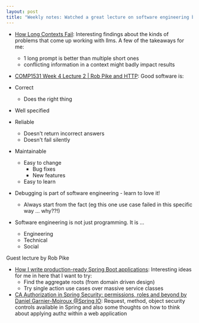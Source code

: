 ```yaml
---
layout: post
title: "Weekly notes: Watched a great lecture on software engineering by Rob pike"
---
```


* [How Long Contexts Fail](https://www.dbreunig.com/2025/06/22/how-contexts-fail-and-how-to-fix-them.html): Interesting findings about the kinds of problems that come up working with llms. A few of the takeaways for me:
  * 1 long prompt is better than multiple short ones
  * conflicting information in a context might badly impact results
* [COMP1531 Week 4 Lecture 2 | Rob Pike and HTTP](https://www.youtube.com/watch?v=SlasmhEcXDo): Good software is:

* Correct
  * Does the right thing
* Well specified
* Reliable
  * Doesn't return incorrect answers
  * Doesn't fail silently
* Maintainable
  * Easy to change
    * Bug fixes
    * New features
  * Easy to learn
* Debugging is part of software engineering - learn to love it!
  * Always start from the fact (eg this one use case failed in this specific way ... why??!)
* Software engineering is not just programming. It is …
  * Engineering
  * Technical
  * Social

Guest lecture by Rob Pike

* [How I write production-ready Spring Boot applications](https://www.wimdeblauwe.com/blog/2025/06/24/how-i-write-production-ready-spring-boot-applications/): Interesting ideas for me in here that I want to try:
  * Find the aggregate roots (from domain driven design)
  * Try single action use cases over massive service classes
* [CA Authorization in Spring Security: permissions, roles and beyond by Daniel Garnier-Moiroux @Spring IO](https://www.youtube.com/watch?v=-x8-s3QnhMQ): Request, method, object security controls available in Spring and also some thoughts on how to think about applying authz within a web application
